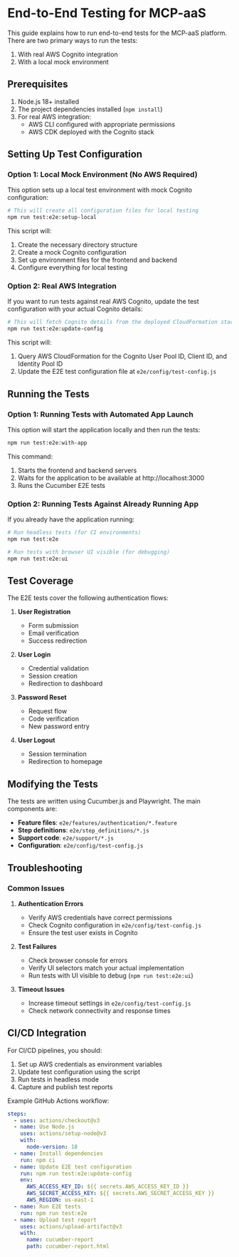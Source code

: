 # End-to-End Testing for MCP-aaS

This guide explains how to run end-to-end tests for the MCP-aaS platform. There are two primary ways to run the tests:

1. With real AWS Cognito integration
2. With a local mock environment

## Prerequisites

1. Node.js 18+ installed
2. The project dependencies installed (`npm install`)
3. For real AWS integration: 
   - AWS CLI configured with appropriate permissions
   - AWS CDK deployed with the Cognito stack

## Setting Up Test Configuration

### Option 1: Local Mock Environment (No AWS Required)

This option sets up a local test environment with mock Cognito configuration:

```bash
# This will create all configuration files for local testing
npm run test:e2e:setup-local
```

This script will:
1. Create the necessary directory structure
2. Create a mock Cognito configuration
3. Set up environment files for the frontend and backend
4. Configure everything for local testing

### Option 2: Real AWS Integration

If you want to run tests against real AWS Cognito, update the test configuration with your actual Cognito details:

```bash
# This will fetch Cognito details from the deployed CloudFormation stack
npm run test:e2e:update-config
```

This script will:
1. Query AWS CloudFormation for the Cognito User Pool ID, Client ID, and Identity Pool ID
2. Update the E2E test configuration file at `e2e/config/test-config.js`

## Running the Tests

### Option 1: Running Tests with Automated App Launch

This option will start the application locally and then run the tests:

```bash
npm run test:e2e:with-app
```

This command:
1. Starts the frontend and backend servers
2. Waits for the application to be available at http://localhost:3000
3. Runs the Cucumber E2E tests

### Option 2: Running Tests Against Already Running App

If you already have the application running:

```bash
# Run headless tests (for CI environments)
npm run test:e2e

# Run tests with browser UI visible (for debugging)
npm run test:e2e:ui
```

## Test Coverage

The E2E tests cover the following authentication flows:

1. **User Registration**
   - Form submission
   - Email verification
   - Success redirection

2. **User Login**
   - Credential validation
   - Session creation
   - Redirection to dashboard

3. **Password Reset**
   - Request flow
   - Code verification
   - New password entry

4. **User Logout**
   - Session termination
   - Redirection to homepage

## Modifying the Tests

The tests are written using Cucumber.js and Playwright. The main components are:

- **Feature files**: `e2e/features/authentication/*.feature`
- **Step definitions**: `e2e/step_definitions/*.js`
- **Support code**: `e2e/support/*.js`
- **Configuration**: `e2e/config/test-config.js`

## Troubleshooting

### Common Issues

1. **Authentication Errors**
   - Verify AWS credentials have correct permissions
   - Check Cognito configuration in `e2e/config/test-config.js`
   - Ensure the test user exists in Cognito

2. **Test Failures**
   - Check browser console for errors
   - Verify UI selectors match your actual implementation
   - Run tests with UI visible to debug (`npm run test:e2e:ui`)

3. **Timeout Issues**
   - Increase timeout settings in `e2e/config/test-config.js`
   - Check network connectivity and response times

## CI/CD Integration

For CI/CD pipelines, you should:

1. Set up AWS credentials as environment variables
2. Update test configuration using the script
3. Run tests in headless mode
4. Capture and publish test reports

Example GitHub Actions workflow:

```yaml
steps:
  - uses: actions/checkout@v3
  - name: Use Node.js
    uses: actions/setup-node@v3
    with:
      node-version: 18
  - name: Install dependencies
    run: npm ci
  - name: Update E2E test configuration
    run: npm run test:e2e:update-config
    env:
      AWS_ACCESS_KEY_ID: ${{ secrets.AWS_ACCESS_KEY_ID }}
      AWS_SECRET_ACCESS_KEY: ${{ secrets.AWS_SECRET_ACCESS_KEY }}
      AWS_REGION: us-east-1
  - name: Run E2E tests
    run: npm run test:e2e
  - name: Upload test report
    uses: actions/upload-artifact@v3
    with:
      name: cucumber-report
      path: cucumber-report.html
```